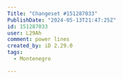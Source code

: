 ```yaml
---
Title: "Changeset #151287033"
PublishDate: "2024-05-13T21:47:25Z"
id: 151287033
user: L29Ah
comment: power lines
created_by: iD 2.29.0
tags:
  - Montenegro

---
```

